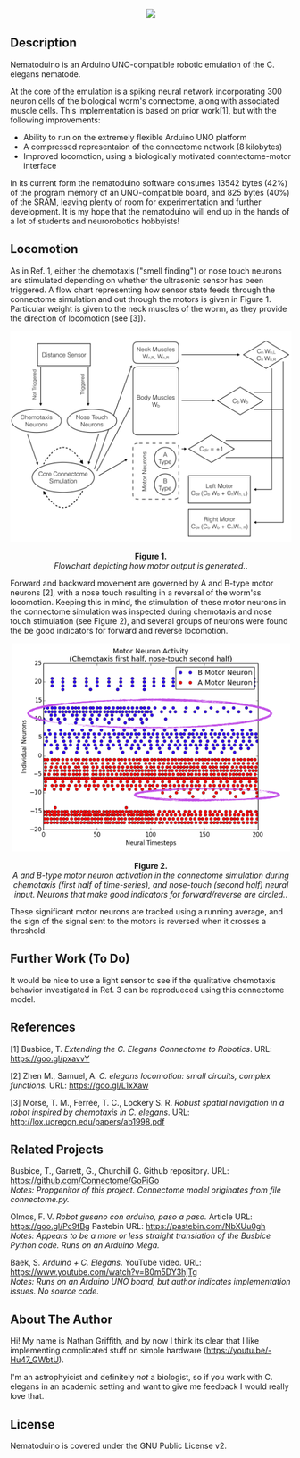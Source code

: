 <p align="center"><img src="/images/nematoduino.gif"></p>

## Description

Nematoduino is an Arduino UNO-compatible robotic emulation of the C. elegans nematode.

At the core of the emulation is a spiking neural network incorporating 300 neuron cells of the
biological worm's connectome, along with associated muscle cells. This implementation is based on
prior work[1], but with the following improvements:

* Ability to run on the extremely flexible Arduino UNO platform
* A compressed representaion of the connectome network (8 kilobytes)
* Improved locomotion, using a biologically motivated conntectome-motor interface

In its current form the nematoduino software consumes 13542 bytes (42%) of the program memory
of an UNO-compatible board, and 825 bytes (40%) of the SRAM, leaving plenty of room for experimentation
and further development. It is my hope that the nematoduino will end up in the hands of a lot of students
and neurorobotics hobbyists!

## Locomotion

As in Ref. 1, either the chemotaxis ("smell finding") or nose touch neurons are stimulated depending on whether
the ultrasonic sensor has been triggered. A flow chart representing how sensor state feeds through the connectome
simulation and out through the motors is given in Figure 1. Particular weight is given to the neck muscles of the
worm, as they provide the direction of locomotion (see [3]).

<p align="center"><img width=700 src="/images/flow.jpeg"></p>
<p align="center"><b>Figure 1.</b><br><i>Flowchart depicting how motor output is generated.</i>.</p>

Forward and backward movement are governed by A and B-type motor neurons [2], with a nose touch resulting in
a reversal of the worm'ss locomotion. Keeping this in mind, the stimulation of these motor neurons in the connectome
simulation was inspected during chemotaxis and nose touch stimulation (see Figure 2), and several groups of neurons
were found the be good indicators for forward and reverse locomotion.

<p align="center"><img width=500 src="/images/signature_motor_neurons.png"></p>
<p align="center"><b>Figure 2.</b><br><i>A and B-type motor neuron activation in the connectome simulation during
chemotaxis (first half of time-series), and nose-touch (second half) neural input. Neurons that make good indicators
for forward/reverse are circled.</i>.</p>

These significant motor neurons are tracked using a running average, and the sign of the signal sent to the motors
is reversed when it crosses a threshold.

## Further Work (To Do)

It would be nice to use a light sensor to see if the qualitative chemotaxis behavior investigated in Ref. 3 can be reprodueced
using this connectome model.

## References

[1] Busbice, T. *Extending the C. Elegans Connectome to Robotics*. URL: https://goo.gl/pxavvY

[2] Zhen M., Samuel, A. *C. elegans locomotion: small circuits, complex functions.* URL: https://goo.gl/L1xXaw

[3] Morse, T. M., Ferrée, T. C., Lockery S. R. *Robust spatial navigation in a robot inspired by chemotaxis in C. elegans*.
URL: http://lox.uoregon.edu/papers/ab1998.pdf

## Related Projects

Busbice, T., Garrett, G., Churchill G. Github repository. URL: https://github.com/Connectome/GoPiGo  
*Notes: Propgenitor of this project. Connectome model originates from file connectome.py.*

Olmos, F. V. *Robot gusano con arduino, paso a paso.* Article URL: https://goo.gl/Pc9fBg Pastebin URL: https://pastebin.com/NbXUu0gh  
*Notes: Appears to be a more or less straight translation of the Busbice Python code. Runs on an Arduino Mega.*

Baek, S. *Arduino + C. Elegans*. YouTube video. URL: https://www.youtube.com/watch?v=B0m5DY3hjTg  
*Notes: Runs on an Arduino UNO board, but author indicates implementation issues. No source code.*

## About The Author

Hi! My name is Nathan Griffith, and by now I think its clear that I like
implementing complicated stuff on simple hardware
(https://youtu.be/-Hu47_GWbtU).

I'm an astrophyicist and definitely *not* a biologist, so if you work with
C. elegans in an academic setting and want to give me feedback I would really love that.

## License

Nematoduino is covered under the GNU Public License v2.

